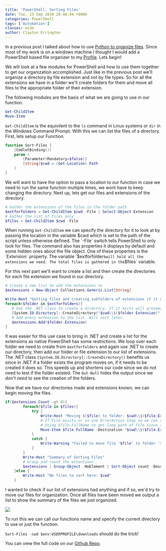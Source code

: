 ```yaml
---
title: 'PowerShell: Sorting Files'
date: Tue, 15 Sep 2020 20:48:44 +0000
categories: PowerShell
tags: ['Automation']
classes: wide
author: Clayton Errington
---
```


In a previous post I talked about how to use [Python to organize files](http://usefulscripting.network/computers/windows/automate-file-organizing/). Since most of my work is on a windows machine I thought I would add a PowerShell based file organizer to my [Profile](http://usefulscripting.network/computers/windows/how-to-create-a-powershell-profile/). Lets begin!

We will look at a few modules for PowerShell and how to use them together to get our organization accomplished. Just like in the previous post we'll organize a directory by file extension and not by file types. So for all the extensions we have in a folder we'll create folders for them and move all files to the appropriate folder of their extension.

The following modules are the basis of what we are going to use in our function.

```powershell
Get-ChildItem
Move-Item
```

`Get-ChildItem` is the equivilent to the `ls` command in Linux systems or `dir` in the Windows Command Prompt. With this we can list the files of a directory. First, lets setup our Function.

```powershell
function Sort-Files {
    [CmdletBinding()]
    param (
        [Parameter(Mandatory=$false)]
        [string]$cwd = (Get-Location).Path
    )
}
```

We will want to have the option to pass a location to our function in case we need to run the same function multiple times, we wont have to keep changing the directory. Next up, lets get our files and extensions of the directory.

```powershell
# Gather the extensions of the files in the folder path
$extforfolders = Get-ChildItem $cwd -File | Select-Object Extension
# Gather the list of files only
$files = Get-ChildItem $cwd -File
```

When running `Get-ChildItem` we can specify the directory for it to look at by passing the location in the variable $cwd which is set to the path of the script unless otherwise defined. The `-File` switch tells PowerShell to only look for files. The command also has properties it displays by default and some hidden ones about the file object. One of these properties is the `Extension` property. The variable `$extforfolders` will hold all the extensions we need. The total files is gathered in the `$files` variable.

For this next part we'll want to create a list and then create the directories for each file extension we found in our directory.

```powershell
# Create a new list to add the extensions to
$extensions = New-Object Collections.Generic.List[String]

Write-Host "Getting files and creating subfolders of extensions if it does not exist..."
foreach($folder in $extforfolders){
   # Use the .NET class to create a directory. If it exits will proceed. If not exists, will create the directory
   [System.IO.Directory]::CreateDirectory("$cwd\\$($folder.Extension)") | Out-Null
   # Add every extension to the list. Will sort later.
   $extensions.Add($folder.Extension)
}
```

It was easier for this use case to bring in .NET and create a list for the extensions as native PowerShell has some restrictions. We loop over each folder we need to create from `$extforfolders` and again use .NET to create our directory, then add our folder or file extension to our list of extensions. The .NET class `[System.IO.Directory]::CreateDirectory()` benefits us since in .NET if a folder exists the program moves on, if it needs to be created it does so. This speeds up and shortens our code since we do not need to test if the folder existed. The `Out-Null` hides the output since we don't _need_ to see the creation of the folders.

Now that we have our directories made and extensions known, we can begin moving the files.

```powershell
if($extensions.Count -gt 0){
        foreach($file in $files){
            try {
                Write-Host "Moving $($file) to folder: $cwd\\$($file.Extension)"
                # If File exists or in use ErrorAction Stop so we can catch the error properly
                # Using $file.FullName to get long path of file since script/function may not always be in the same directory as files. 
                Move-Item $file.FullName -Destination "$cwd\\$($file.Extension)" -Force -ErrorAction Stop
            }
            catch { 
                Write-Warning "Failed to move file '$file' to folder '$($file.Extension)'. File either exists in folder or is in use."
            }
        }
        Write-Host "Summary of Sorting Files"
        # Group and count the extentions
        $extensions | Group-Object -NoElement | Sort-Object count -Descending
    }else {
        Write-Host "No files to sort here: $cwd"
    }
```

I wanted to check if our list of extensions had anything and if so, we'd try to move our files for organization. Once all files have been moved we output a list to show the summary of the files we just organized.

![](http://usefulscripting.network/wp-content/uploads/2020/09/image.png)

To run this we can call our functions name and specify the current directory to use or just the function.

`Sort-Files -cwd $env:USERPROFILE\downloads` should do the trick!

You can view the full code on our [Github Repo](https://github.com/Useful-Scripting-Network/PowerShell/blob/master/Sort-Files.ps1).